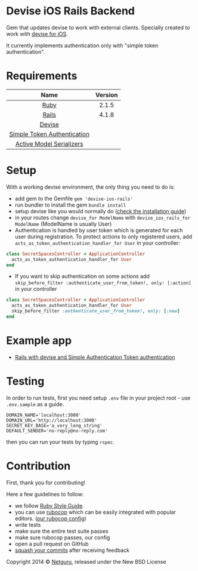 Devise iOS Rails Backend
====================================

Gem that updates devise to work with external clients. Specially created to work with [devise for iOS][ios_devise].

It currently implements authentication only with "simple token authentication".

Requirements
============

| Name |  Version |
| :--: | :---: |
| [Ruby][ruby] | 2.1.5 |
| [Rails][rails] | 4.1.8 |
| [Devise][devise] | |
| [Simple Token Authentication][simple_token_authentication] | |
| [Active Model Serializers][active_model_serializers] | |

Setup
=====

With a working devise environment, the only thing you need to do is:

- add gem to the Gemfile `gem 'devise-ios-rails'`
- run bundler to install the gem `bundle install`
- setup devise like you would normally do ([check the installation guide][devise])
- in your routes change `devise_for ModelName` with `devise_ios_rails_for ModelName` (ModelName is usually User)
- Authentication is handled by user token which is generated for each user during registration. To protect actions to only registered users, add `acts_as_token_authentication_handler_for User` in your controller:

```ruby
class SecretSpacesController < ApplicationController
  acts_as_token_authentication_handler_for User
end
```

- If you want to skip authentication on some actions add `skip_before_filter :authenticate_user_from_token!, only: [:action]` in your controller

```ruby
class SecretSpacesController < ApplicationController
  acts_as_token_authentication_handler_for User
  skip_before_filter :authenticate_user_from_token!, only: [:new]
end
```

Example app
===========

- [Rails with devise and Simple Authentication Token authentication][rails_example_app]

Testing
=======

In order to run tests, first you need setup `.env` file in your project root - use `.env.sample` as a guide.

```
DOMAIN_NAME='localhost:3000'
DOMAIN_URL='http://localhost:3000'
SECRET_KEY_BASE='a_very_long_string'
DEFAULT_SENDER='no-reply@no-reply.com'
```

then you can run your tests by typing `rspec`.


Contribution
============

First, thank you for contributing!

Here a few guidelines to follow:

- we follow [Ruby Style Guide][ruby_style_guides].
- you can use [rubocop][rubocop] which can be easily integrated with popular editors. ([our rubocop config][rubocop_config])
- write tests
- make sure the entire test suite passes
- make sure rubocop passes, our config
- open a pull request on GitHub
- [squash your commits][squash_commits] after receiving feedback

Copyright  2014 © [Netguru][netguru_url], released under the New BSD License

[ios_devise]: https://github.com/netguru/ios-devise

[ruby]: https://www.ruby-lang.org
[rails]: http://www.rubyonrails.org
[devise]: https://github.com/plataformatec/devise
[simple_token_authentication]: https://github.com/gonzalo-bulnes/simple_token_authentication
[active_model_serializers]: https://github.com/rails-api/active_model_serializers
[ruby_style_guides]: https://github.com/bbatsov/ruby-style-guide
[rubocop]: https://github.com/bbatsov/rubocop
[rubocop_config]: https://github.com/netguru/hound/blob/master/config/rubocop.yml
[squash_commits]: http://blog.steveklabnik.com/posts/2012-11-08-how-to-squash-commits-in-a-github-pull-request
[netguru_url]: https://netguru.co
[rails_example_app]: https://github.com/netguru/devise-ios-rails-example
